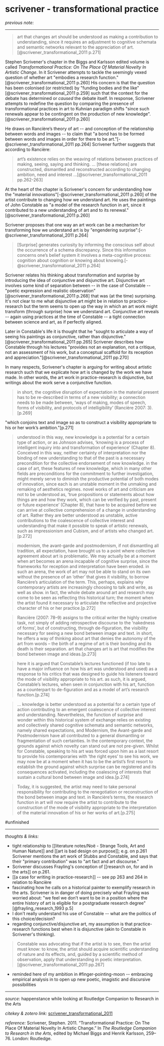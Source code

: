 # scrivener - transformational practice

_previous note:_ 

---

>art that changes art should be understood as making a contribution to understanding, since it requires an adjustment to cognitive schemata and semantic networks relevant to the appreciation of art.[@scrivener_transformational_2011 p.271]

Stephen Scrivener's chapter in the Biggs and Karlsson edited volume is called  _Transformational Practice: On The Place Of Material Novelty In Artistic Change_. In it Scrivener attempts to tackle the seemingly vexed question of whether art "embodies a research function."[@scrivener_transformational_2011 p.260] His concern is that the question has been colonised (or restricted) by "funding bodies and the like"[@scrivener_transformational_2011 p.259] such that the context for the debate has determined or _caused_ the debate itself. In response, Scrivener attempts to redefine the question by comparing the presence of transformational practices in art to Kuhnian paradigm shifts "since such renewals appear to be contingent on the production of new knowledge".[@scrivener_transformational_2011 p.260]

He draws on Rancière’s theory of art -- and conception of the relationship between words and images -- to claim that "a bond has to be formed between words and images in order for there to be art."[-@scrivener_transformational_2011 pp.264] Scrivener further suggests that according to Rancière:

>art’s existence relies on the weaving of relations between practices of making, seeing, saying and thinking. ... [these relations] are constructed, dismantled and reconstructed according to changing ambition, need and interest ...[@scrivener_transformational_2011 pp.262-263]

At the heart of the chapter is Scrivener's concern for understanding how the "material innovations"[-@scrivener_transformational_2011 p.260] of the artist contribute to changing how we understand art. He uses the paintings of John Constable as "a model of the research function in art, since it contributed to a new understanding of art and to its renewal."[@scrivener_transformational_2011 p.260]

Scrivener proposes that one way an art work can be a mechanism for transforming how we understand art is by "engendering surprise":[-@scrivener_transformational_2011 p.264]

>[Surprise] generates curiosity by informing the conscious self about the occurrence of a schema discrepancy. Since this information concerns one’s belief system it involves a meta-cognitive process: cognition about cognition or knowing about knowing.[-@scrivener_transformational_2011 p.264]

Scrivener relates his thinking about transformation and surprise by introducing the idea of conjunctive and disjunctive art. Disjunctive art involves some kind of separation between -- in the case of Constable -- "poetic expression and realistic observation"[@scrivener_transformational_2011 p.268] that was (at the time) surprising. It's not clear to me what disjunctive art might be in relation to practice-research but the term seems to open up the way in which an art work might transform (through surprise) how we understand art. Conjunctive art reveals -- again using practices at the time of Constable -- a tight connection between science and art, as if perfectly aligned. 

Later in Constable's life it is thought that he "sought to articulate a way of seeing his paintings as conjunctive, rather than disjunctive."[@scrivener_transformational_2011 pp.265] Scrivener describes how Constable through his lectures "provides not an explanation, not a critique, not an assessment of his work, but a conceptual scaffold for its reception and appreciation."[@scrivener_transformational_2011 pp.270] 

In many respects, Scrivener's chapter is arguing for writing about artistic research such that we explicate how art is changed by the work we have made. In other words, the art work in practice-research is disjunctive, but writings about the work serve a conjunctive function. 


>in short, the cognitive disruption of expectation in the material present has to be re-described in terms of a new visibility; a connection needs to be made between, ‘ways of making, modes of speech, forms of visibility, and protocols of intelligibility’ (Rancière 2007: 3).[p.269]

"which conjoins text and image so as to construct a visibility appropriate to his or her work’s ambition."[p.271]

>understood in this way, new knowledge is a potential for a certain type of action, or as Johnson advises, ‘knowing is a process of intelligent inquiry into and transformation of experience’ (Chapter 8). Conceived in this way, neither certainty of interpretation nor the binding of new understanding to that of the past is a necessary precondition for the collective endorsement of new knowledge. in the case of art, these features of new knowledge, which in many other fields are preconditions for the commitment to further investigation, might merely serve to diminish the productive potential of both modes of innovation, since each is an unstable moment in the unmaking and remaking of aesthetics regimes. novel works of art and criticism are not to be understood as, ‘true propositions or statements about how things are and how they work, which can be verified by past, present or future experience’ (Chapter 8), that have to be acquired before we can arrive at collective comprehension of a change in understanding of art. Rather they are better understood as unstable, active contributions to the coalescence of collective interest and understanding that make it possible to speak of artistic renewals, such as impressionism and Cubism, and of artists who changed art.[p.272]

>modernism, the avant-garde and postmodernism, if not dismantling all tradition, all expectation, have brought us to a point where collective agreement about art is problematic. We may actually be at a moment when art becomes an arena incapable of cognitive surprise, since the frameworks for reception and interpretation have been eroded. in such an arena, the work of art may not be able to stand on its own without the presence of an ‘other’ that gives it visibility, to borrow Rancière’s articulation of the term. This, perhaps, explains why contemporary artists are increasingly choosing to talk and write, as well as show. in fact, the whole debate around art and research may come to be seen as reflecting this historical turn; the moment when the artist found it necessary to articulate the reflective and projective character of his or her practice.[p.272]

>Rancière (2007: 78–9) assigns to the critical writer the highly creative task, not simply of adding retrospective discourse to the ‘nakedness of forms’, but of constructing, through de-figuration, the visibility necessary for seeing a new bond between image and text. in short, he offers a way of thinking about art that denies the autonomy of the art from words – the birth of a regime of art is their bonding and its death is their separation. art that changes art is art that modifies the bond between image and ideas.[p.273]

>here it is argued that Constable’s lectures functioned (if too late to have a major influence on how his art was understood and used) as a response to his critics that was designed to guide his listeners toward the mode of visibility appropriate to his art. as such, it is argued, Constable’s lectures, when seen in conjunction with his art, function as a counterpart to de-figuration and as a model of art’s research function.[p.274]

>... knowledge is better understood as a potential for a certain type of action contributing to an emergent coalescence of collective interest and understanding. Nevertheless, the function of surprise and wonder within this historical system of exchange relies on existing and collectively shared cognitive schemata and semantic networks, namely shared expectations, and Modernism, the Avant-garde and Postmodernism have all contributed to a general dismantling or fragmentation of such certainties. In the contemporary context, the grounds against which novelty can stand out are not pre-given. Whilst for Constable, speaking to his art was forced upon him as a last resort to provide his contemporaries with ‘the right eyes’ to see his work, we may now be at a moment when it has to be the artist’s first resort to establish the ground against which surprise can be registered and its consequences activated, including the coalescing of interests that sustain a cultural bond between image and idea.[p.274]

>Today, it is suggested, the artist may need to take personal responsibility for contributing to the renegotiation or reconstruction of the bond between image and text. in Rancière’s terms, the research function in art will now require the artist to contribute to the construction of the mode of visibility appropriate to the interpretation of the material innovation of his or her works of art.[p.275]

#unfinished 

---

_thoughts & links:_

- tight relationship to [[literature notes/Noë - Strange Tools, Art and Human Nature]] and [[art is bad design on purpose]]; e.g. on p.261 Scrivener mentions the art work of Stubbs and Constable, and says that their "primary contribution" was to "art fact and art discourse."
- Scrivener discusses Frayling's conception of [[research on, for and in the arts]] on p.261.
- [[a case for writing in practice-research]] -- see pp 263 and 264 in relation to Rancière
- fascinating how he calls on a historical painter to exemplify research in the arts. Scrivener is in danger of doing precisely what Frayling was worried about: "we feel we don’t want to be in a position where the entire history of art is eligible for a postgraduate research degree"[@frayling_research_1993 p.5]
- I don't really understand his use of Constable -- what are the politics of this choice/decision? 
- regarding conjunctive/disjunctive art, my assumption is that practice-research functions best when it is disjunctive (akin to Constable in Scrivener's thinking). 

>Constable was advocating that if the artist is to see, then the artist must know: to know, the artist should acquire scientific understanding of nature and its effects, and, guided by a scientific method of observation, apply that understanding in poetic interpretation.[@scrivener_transformational_2011 pp.267]
- reminded here of my ambition in #finger-pointing-moon -- embracing empirical analysis in to open up new poetic, imagistic and discursive possibilities 

---

_source:_ happenstance while looking at Routledge Companion to Research in the Arts

_citekey & zotero link:_ [scrivener_transformational_2011](zotero://select/items/1_IPSGEMH2)

_reference:_ Scrivener, Stephen. 2011. “Transformational Practice: On The Place Of Material Novelty In Artistic Change.” In _The Routledge Companion to Research in the Arts_, edited by Michael Biggs and Henrik Karlsson, 259–76. London: Routledge.



